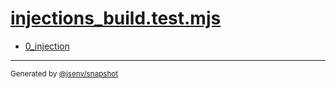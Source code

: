 # [injections_build.test.mjs](../injections_build.test.mjs)


- [0_injection](0_injection/0_injection.md)

---

<sub>
  Generated by <a href="https://github.com/jsenv/core/tree/main/packages/tooling/snapshot">@jsenv/snapshot</a>
</sub>
